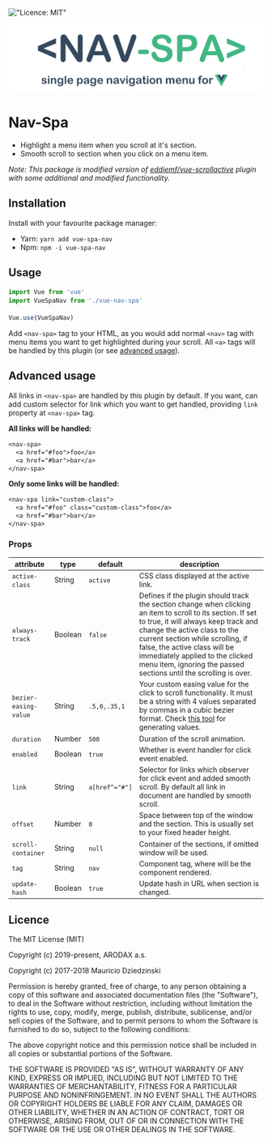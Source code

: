 !["Licence: MIT"](https://img.shields.io/badge/License-MIT-yellow.svg)

!["<nav-spa> logo"](logo.png)

# Nav-Spa

- Highlight a menu item when you scroll at it's section.
- Smooth scroll to section when you click on a menu item. 

*Note: This package is modified version of [eddiemf/vue-scrollactive](https://github.com/eddiemf/vue-scrollactive)
plugin with some additional and modified functionality.*

## Installation

Install with your favourite package manager:

- Yarn: `yarn add vue-spa-nav`
- Npm: `npm -i vue-spa-nav`

## Usage

```javascript
import Vue from 'vue'
import VueSpaNav from './vue-nav-spa'

Vue.use(VueSpaNav)

```

Add `<nav-spa>` tag to your HTML, as you would add normal `<nav>` tag with
menu items you want to get highlighted during your scroll. All `<a>` tags
will be handled by this plugin (or see [advanced usage](#advanced-usage)).


## Advanced usage

All links in `<nav-spa>` are handled by this plugin by default. If you want,
can add custom selector for link which you want to get handled, providing `link`
property at `<nav-spa>` tag.

**All links will be handled:**

```
<nav-spa>
  <a href="#foo">foo</a>
  <a href="#bar">bar</a>
</nav-spa>
```

**Only some links will be handled:**
```
<nav-spa link="custom-class">
  <a href="#foo" class="custom-class">foo</a>
  <a href="#bar">bar</a>
</nav-spa>
```

### Props

| attribute             | type     | default          | description
| ----------------------| -------- | -----------------|------------
| `active-class`        | String   | `active`         | CSS class displayed at the active link.
| `always-track`        | Boolean  | `false`          | Defines if the plugin should track the section change when clicking an item to scroll to its section. If set to true, it will always keep track and change the active class to the current section while scrolling, if false, the active class will be immediately applied to the clicked menu item, ignoring the passed sections until the scrolling is over.
| `bezier-easing-value` | String   | `.5,0,.35,1`     | Your custom easing value for the click to scroll functionality. It must be a string with 4 values separated by commas in a cubic bezier format. Check [this tool](http://cubic-bezier.com) for generating values.
| `duration`            | Number   | `500`            | Duration of the scroll animation.
| `enabled`             | Boolean  | `true`           | Whether is event handler for click event enabled.
| `link`                | String   | `a[href^="#"]`   | Selector for links which observer for click event and added smooth scroll. By default all link in document are handled by smooth scroll.
| `offset`              | Number   | `0`              | Space between top of the window and the section. This is usually set to your fixed header height.
| `scroll-container`    | String   | `null`           | Container of the sections, if omitted window will be used.
| `tag`                 | String   | `nav`            | Component tag, where will be the component rendered.
| `update-hash`         | Boolean  | `true`           | Update hash in URL when section is changed.

 




## Licence

The MIT License (MIT)

Copyright (c) 2019-present, ARODAX a.s.

Copyright (c) 2017-2018 Mauricio Dziedzinski


Permission is hereby granted, free of charge, to any person obtaining a copy
of this software and associated documentation files (the "Software"), to deal
in the Software without restriction, including without limitation the rights
to use, copy, modify, merge, publish, distribute, sublicense, and/or sell
copies of the Software, and to permit persons to whom the Software is
furnished to do so, subject to the following conditions:

The above copyright notice and this permission notice shall be included in
all copies or substantial portions of the Software.

THE SOFTWARE IS PROVIDED "AS IS", WITHOUT WARRANTY OF ANY KIND, EXPRESS OR
IMPLIED, INCLUDING BUT NOT LIMITED TO THE WARRANTIES OF MERCHANTABILITY,
FITNESS FOR A PARTICULAR PURPOSE AND NONINFRINGEMENT. IN NO EVENT SHALL THE
AUTHORS OR COPYRIGHT HOLDERS BE LIABLE FOR ANY CLAIM, DAMAGES OR OTHER
LIABILITY, WHETHER IN AN ACTION OF CONTRACT, TORT OR OTHERWISE, ARISING FROM,
OUT OF OR IN CONNECTION WITH THE SOFTWARE OR THE USE OR OTHER DEALINGS IN
THE SOFTWARE.
